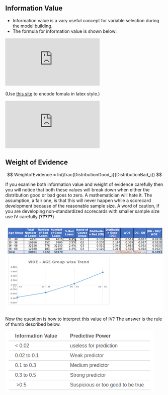 ## Information Value

- Information value is a vary useful concept for variable selection during the model building.
- The formula for information value is shown below:

![equation](http://latex.codecogs.com/gif.latex?IV%3D%5Csum%28DistributionGood_i-DistributionBad_i%29%5Ctimes+ln%28%5Cfrac%7BDistributionGood_i%7D%7BDistibutionBad_i%7D%29)  

(Use [this site](https://www.url-encode-decode.com/) to encode fomula in latex style.)


![equation](http://latex.codecogs.com/gif.latex?IV%3D%5Csum%28DistributionGood_i-DistributionBad_i%29%5Ctimes+WOE_i)


## Weight of Evidence

$$
WeightofEvidence = ln(\frac{DistributionGood_i}{DistributionBad_i})
$$

If you examine both information value and weight of evidence carefully then you will notice that both these values will break down when either the distribution good or bad goes to zero. A mathematician will hate it. The assumption, a fair one, is that this will never happen while a scorecard development because of the reasonable sample size. A word of caution, if you are developing non-standardized scorecards with smaller sample size use IV carefully.(**?????**)

![IV$WOE](IV&WOE.png)

Now the question is how to interpret this value of IV?  The answer is the rule of thumb described below.

![IV](IV.png)

